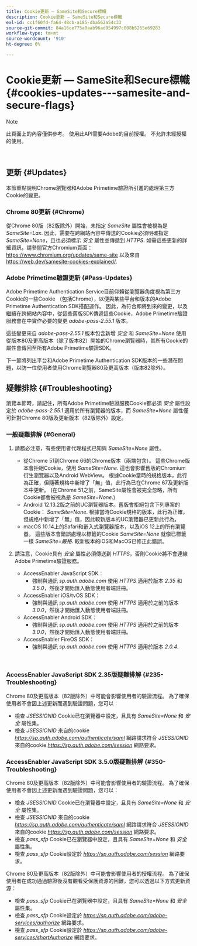 ```yaml
---
title: Cookie更新 — SameSite和Secure標幟
description: Cookie更新 — SameSite和Secure標幟
exl-id: cc1f60fd-fa64-48cb-a185-dba562a54c33
source-git-commit: 84a16ce775a0aab96ad954997c008b5265e69283
workflow-type: tm+mt
source-wordcount: '910'
ht-degree: 0%

---
```


# Cookie更新 — SameSite和Secure標幟 {#cookies-updates---samesite-and-secure-flags}

>[!NOTE]
>
>此頁面上的內容僅供參考。 使用此API需要Adobe的目前授權。 不允許未經授權的使用。

</br>


## 更新 {#Updates}

本節重點說明Chrome瀏覽器和Adobe Primetime驗證所引進的處理第三方Cookie的變更。



### Chrome 80更新 {#Chrome}

從Chrome 80版（82版除外）開始，未指定 *SameSite* 屬性會被視為是 *SameSite=Lax*. 因此，需要在跨網站內容中傳送的Cookie必須明確指定 *SameSite=None*，且也必須標示 *安全* 屬性並傳遞到 *HTTPS*. 如需這些更新的詳細資訊，請參閱官方Chromium頁面： <https://www.chromium.org/updates/same-site> 以及來自 <https://web.dev/samesite-cookies-explained/>.


### Adobe Primetime驗證更新 {#Pass-Updates}

Adobe Primetime Authentication Service目前仰賴從瀏覽器角度視為第三方Cookie的一些Cookie （包括Chrome），以便與某些平台和版本的Adobe Primetime Authentication SDK搭配運作。 因此，為符合即將到來的變更，以及繼續在跨網站內容中，從這些舊版SDK傳遞這些Cookie，Adobe Primetime驗證服務會在中實作必要的變更 *adobe-pass-2.55.1* 版本。

這些變更來自 *adobe-pass-2.55.1* 版本包含新增 *安全* 和 *SameSite=None* 使用從版本80及更高版本（除了版本82）開始的Chrome瀏覽器時，其所有Cookie的屬性會傳回至所有Adobe Primetime驗證SDK。

下一節將列出平台和Adobe Primetime Authentication SDK版本的一些潛在問題，以防一位使用者使用Chrome瀏覽器80及更高版本（版本82除外）。

## 疑難排除 {#Troubleshooting}

瀏覽本節時，請記住，所有Adobe Primetime驗證服務Cookie都必須 *安全* 屬性設定於 *adobe-pass-2.55.1* 適用於所有瀏覽器的版本，而 *SameSite=None* 屬性僅可針對Chrome 80版及更新版本（82版除外）設定。


### 一般疑難排解 {#General}

1. 請務必注意，有些使用者代理程式已知與 *SameSite=None* 屬性。

   - 從Chrome 51到Chrome 66的Chrome版本（兩端包含）。 這些Chrome版本會拒絕Cookie，使用 *SameSite=None*. 這也會影響舊版的Chromium衍生瀏覽器以及Android WebView。 根據Cookie當時的規格版本，此行為正確，但隨著規格中新增了「無」值，此行為已在Chrome 67及更新版本中更新。 (在Chrome 51之前，SameSite屬性會被完全忽略，所有Cookie都會被視為是 *SameSite=None*.)
   - Android 12.13.2版之前的UC瀏覽器版本。舊版會拒絕包含下列專案的Cookie： *SameSite=None*. 根據當時Cookie規格的版本，此行為正確，但規格中新增了「無」值，因此較新版本的UC瀏覽器已更新此行為。
   - macOS 10.14上的Safari和嵌入式瀏覽器版本，以及iOS 12上的所有瀏覽器。 這些版本會錯誤處理以標籤的Cookie *SameSite=None* 就像已標籤一樣 *SameSite=嚴格*. 較新版本的iOS和MacOS已修正此錯誤。


1. 請注意，Cookie具有 *安全* 屬性必須傳送到 *HTTPS*，否則Cookie將不會連線Adobe Primetime驗證服務。

   - AccessEnabler JavaScript SDK：
      - 強制與通訊 *sp.auth.adobe.com* 使用 *HTTPS* 適用於版本 *2.35* 和 *3.5.0*，然後才開始匯入動態使用者端註冊。
   - AccessEnabler iOS/tvOS SDK：
      - 強制與通訊 *sp.auth.adobe.com* 使用 *HTTPS* 適用於之前的版本 *3.0.0*，然後才開始匯入動態使用者端註冊。
   - AccessEnabler Android SDK：
      - 強制與通訊 *sp.auth.adobe.com* 使用 *HTTPS* 適用於之前的版本 *3.0.0*，然後才開始匯入動態使用者端註冊。
   - AccessEnabler FireOS SDK：
      - 強制與通訊 *sp.auth.adobe.com* 使用 *HTTPS* 適用於版本 *2.0.4*.

</br>

### AccessEnabler JavaScript SDK 2.35版疑難排解 {#235-Troubleshooting}

Chrome 80及更高版本（82版除外）中可能會影響使用者的驗證流程。 為了確保使用者不會因上述更新而遇到驗證問題，您可以：

- 檢查 *JSESSIONID* Cookie已在瀏覽器中設定，且具有 *SameSite=None* 和 *安全* 屬性集。
- 檢查 *JSESSIONID* 來自的cookie *https://sp.auth.adobe.com/authenticate/saml* 網路請求符合 *JSESSIONID* 來自的cookie *https://sp.auth.adobe.com/session* 網路要求。


### AccessEnabler JavaScript SDK 3.5.0版疑難排解 {#350-Troubleshooting}

Chrome 80及更高版本（82版除外）中可能會影響使用者的驗證流程。 為了確保使用者不會因上述更新而遇到驗證問題，您可以：

- 檢查 *JSESSIONID* Cookie已在瀏覽器中設定，且具有 *SameSite=None* 和 *安全* 屬性集。
- 檢查 *JSESSIONID* 來自的cookie *https://sp.auth.adobe.com/authenticate/saml* 網路請求符合 *JSESSIONID* 來自的cookie *https://sp.auth.adobe.com/session* 網路要求。
- 檢查 *pass\_sfp* Cookie已在瀏覽器中設定，且具有 *SameSite=None* 和 *安全* 屬性集。
- 檢查 *pass\_sfp* Cookie設定於 *https://sp.auth.adobe.com/session* 網路要求。


Chrome 80及更高版本（82版除外）中可能會影響使用者的授權流程。 為了確保使用者在成功通過驗證後沒有觀看受保護資源的困難，您可以透過以下方式更新資源：

- 檢查 *pass\_sfp* Cookie已在瀏覽器中設定，且具有 *SameSite=None* 和 *安全* 屬性集。
- 檢查 *pass\_sfp* Cookie設定於 *https://sp.auth.adobe.com/adobe-services/authorize* 網路要求。
- 檢查 *pass\_sfp* Cookie設定於 *https://sp.auth.adobe.com/adobe-services/shortAuthorize* 網路要求。
